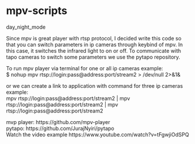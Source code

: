 # mpv-scripts
day_night_mode

Since mpv is great player with rtsp protocol, I decided write this code so that you can switch parameters in ip cameras through keybind of mpv. In this case, it switches the infrared light to on or off. To communicate with tapo cameras to switch some parameters we use the pytapo repository.
<p>
To run mpv player via terminal for one or all ip cameras example:
<br/>
$ nohup mpv rtsp://login:pass@address:port/stream2 > /dev/null 2>&1&
<p>
or we can create a link to application with command for three ip cameras example:
<br/>
mpv rtsp://login:pass@address:port/stream2 | mpv rtsp://login:pass@address:port/stream2 | mpv rtsp://login:pass@address:port/stream2
<p>
mvp player: https://github.com/mpv-player
<br/>
pytapo: https://github.com/JurajNyiri/pytapo
<br/>
Watch the video example https://www.youtube.com/watch?v=tFgwjiOdSPQ
<p>
